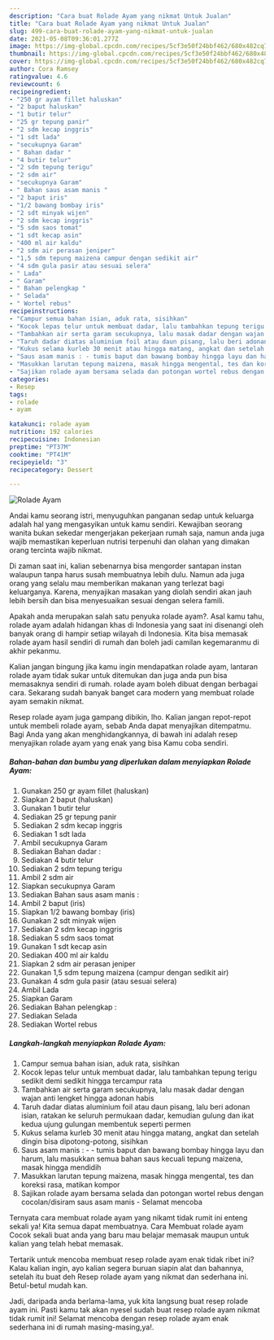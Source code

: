 ```yaml
---
description: "Cara buat Rolade Ayam yang nikmat Untuk Jualan"
title: "Cara buat Rolade Ayam yang nikmat Untuk Jualan"
slug: 499-cara-buat-rolade-ayam-yang-nikmat-untuk-jualan
date: 2021-05-08T09:36:01.277Z
image: https://img-global.cpcdn.com/recipes/5cf3e50f24bbf462/680x482cq70/rolade-ayam-foto-resep-utama.jpg
thumbnail: https://img-global.cpcdn.com/recipes/5cf3e50f24bbf462/680x482cq70/rolade-ayam-foto-resep-utama.jpg
cover: https://img-global.cpcdn.com/recipes/5cf3e50f24bbf462/680x482cq70/rolade-ayam-foto-resep-utama.jpg
author: Cora Ramsey
ratingvalue: 4.6
reviewcount: 6
recipeingredient:
- "250 gr ayam fillet haluskan"
- "2 baput haluskan"
- "1 butir telur"
- "25 gr tepung panir"
- "2 sdm kecap inggris"
- "1 sdt lada"
- "secukupnya Garam"
- " Bahan dadar "
- "4 butir telur"
- "2 sdm tepung terigu"
- "2 sdm air"
- "secukupnya Garam"
- " Bahan saus asam manis "
- "2 baput iris"
- "1/2 bawang bombay iris"
- "2 sdt minyak wijen"
- "2 sdm kecap inggris"
- "5 sdm saos tomat"
- "1 sdt kecap asin"
- "400 ml air kaldu"
- "2 sdm air perasan jeniper"
- "1,5 sdm tepung maizena campur dengan sedikit air"
- "4 sdm gula pasir atau sesuai selera"
- " Lada"
- " Garam"
- " Bahan pelengkap "
- " Selada"
- " Wortel rebus"
recipeinstructions:
- "Campur semua bahan isian, aduk rata, sisihkan"
- "Kocok lepas telur untuk membuat dadar, lalu tambahkan tepung terigu sedikit demi sedikit hingga tercampur rata"
- "Tambahkan air serta garam secukupnya, lalu masak dadar dengan wajan anti lengket hingga adonan habis"
- "Taruh dadar diatas aluminium foil atau daun pisang, lalu beri adonan isian, ratakan ke seluruh permukaan dadar, kemudian gulung dan ikat kedua ujung gulungan membentuk seperti permen"
- "Kukus selama kurleb 30 menit atau hingga matang, angkat dan setelah dingin bisa dipotong-potong, sisihkan"
- "Saus asam manis : - tumis baput dan bawang bombay hingga layu dan harum, lalu masukkan semua bahan saus kecuali tepung maizena, masak hingga mendidih"
- "Masukkan larutan tepung maizena, masak hingga mengental, tes dan koreksi rasa, matikan kompor"
- "Sajikan rolade ayam bersama selada dan potongan wortel rebus dengan cocolan/disiram saus asam manis Selamat mencoba"
categories:
- Resep
tags:
- rolade
- ayam

katakunci: rolade ayam 
nutrition: 192 calories
recipecuisine: Indonesian
preptime: "PT37M"
cooktime: "PT41M"
recipeyield: "3"
recipecategory: Dessert

---
```



![Rolade Ayam](https://img-global.cpcdn.com/recipes/5cf3e50f24bbf462/680x482cq70/rolade-ayam-foto-resep-utama.jpg)

Andai kamu seorang istri, menyuguhkan panganan sedap untuk keluarga adalah hal yang mengasyikan untuk kamu sendiri. Kewajiban seorang  wanita bukan sekedar mengerjakan pekerjaan rumah saja, namun anda juga wajib memastikan keperluan nutrisi terpenuhi dan olahan yang dimakan orang tercinta wajib nikmat.

Di zaman  saat ini, kalian sebenarnya bisa mengorder santapan instan walaupun tanpa harus susah membuatnya lebih dulu. Namun ada juga orang yang selalu mau memberikan makanan yang terlezat bagi keluarganya. Karena, menyajikan masakan yang diolah sendiri akan jauh lebih bersih dan bisa menyesuaikan sesuai dengan selera famili. 



Apakah anda merupakan salah satu penyuka rolade ayam?. Asal kamu tahu, rolade ayam adalah hidangan khas di Indonesia yang saat ini disenangi oleh banyak orang di hampir setiap wilayah di Indonesia. Kita bisa memasak rolade ayam hasil sendiri di rumah dan boleh jadi camilan kegemaranmu di akhir pekanmu.

Kalian jangan bingung jika kamu ingin mendapatkan rolade ayam, lantaran rolade ayam tidak sukar untuk ditemukan dan juga anda pun bisa memasaknya sendiri di rumah. rolade ayam boleh dibuat dengan berbagai cara. Sekarang sudah banyak banget cara modern yang membuat rolade ayam semakin nikmat.

Resep rolade ayam juga gampang dibikin, lho. Kalian jangan repot-repot untuk membeli rolade ayam, sebab Anda dapat menyajikan ditempatmu. Bagi Anda yang akan menghidangkannya, di bawah ini adalah resep menyajikan rolade ayam yang enak yang bisa Kamu coba sendiri.

<!--inarticleads1-->

##### Bahan-bahan dan bumbu yang diperlukan dalam menyiapkan Rolade Ayam:

1. Gunakan 250 gr ayam fillet (haluskan)
1. Siapkan 2 baput (haluskan)
1. Gunakan 1 butir telur
1. Sediakan 25 gr tepung panir
1. Sediakan 2 sdm kecap inggris
1. Sediakan 1 sdt lada
1. Ambil secukupnya Garam
1. Sediakan  Bahan dadar :
1. Sediakan 4 butir telur
1. Sediakan 2 sdm tepung terigu
1. Ambil 2 sdm air
1. Siapkan secukupnya Garam
1. Sediakan  Bahan saus asam manis :
1. Ambil 2 baput (iris)
1. Siapkan 1/2 bawang bombay (iris)
1. Gunakan 2 sdt minyak wijen
1. Sediakan 2 sdm kecap inggris
1. Sediakan 5 sdm saos tomat
1. Gunakan 1 sdt kecap asin
1. Sediakan 400 ml air kaldu
1. Siapkan 2 sdm air perasan jeniper
1. Gunakan 1,5 sdm tepung maizena (campur dengan sedikit air)
1. Gunakan 4 sdm gula pasir (atau sesuai selera)
1. Ambil  Lada
1. Siapkan  Garam
1. Sediakan  Bahan pelengkap :
1. Sediakan  Selada
1. Sediakan  Wortel rebus




<!--inarticleads2-->

##### Langkah-langkah menyiapkan Rolade Ayam:

1. Campur semua bahan isian, aduk rata, sisihkan
1. Kocok lepas telur untuk membuat dadar, lalu tambahkan tepung terigu sedikit demi sedikit hingga tercampur rata
1. Tambahkan air serta garam secukupnya, lalu masak dadar dengan wajan anti lengket hingga adonan habis
1. Taruh dadar diatas aluminium foil atau daun pisang, lalu beri adonan isian, ratakan ke seluruh permukaan dadar, kemudian gulung dan ikat kedua ujung gulungan membentuk seperti permen
1. Kukus selama kurleb 30 menit atau hingga matang, angkat dan setelah dingin bisa dipotong-potong, sisihkan
1. Saus asam manis : - - tumis baput dan bawang bombay hingga layu dan harum, lalu masukkan semua bahan saus kecuali tepung maizena, masak hingga mendidih
1. Masukkan larutan tepung maizena, masak hingga mengental, tes dan koreksi rasa, matikan kompor
1. Sajikan rolade ayam bersama selada dan potongan wortel rebus dengan cocolan/disiram saus asam manis - Selamat mencoba




Ternyata cara membuat rolade ayam yang nikamt tidak rumit ini enteng sekali ya! Kita semua dapat membuatnya. Cara Membuat rolade ayam Cocok sekali buat anda yang baru mau belajar memasak maupun untuk kalian yang telah hebat memasak.

Tertarik untuk mencoba membuat resep rolade ayam enak tidak ribet ini? Kalau kalian ingin, ayo kalian segera buruan siapin alat dan bahannya, setelah itu buat deh Resep rolade ayam yang nikmat dan sederhana ini. Betul-betul mudah kan. 

Jadi, daripada anda berlama-lama, yuk kita langsung buat resep rolade ayam ini. Pasti kamu tak akan nyesel sudah buat resep rolade ayam nikmat tidak rumit ini! Selamat mencoba dengan resep rolade ayam enak sederhana ini di rumah masing-masing,ya!.

